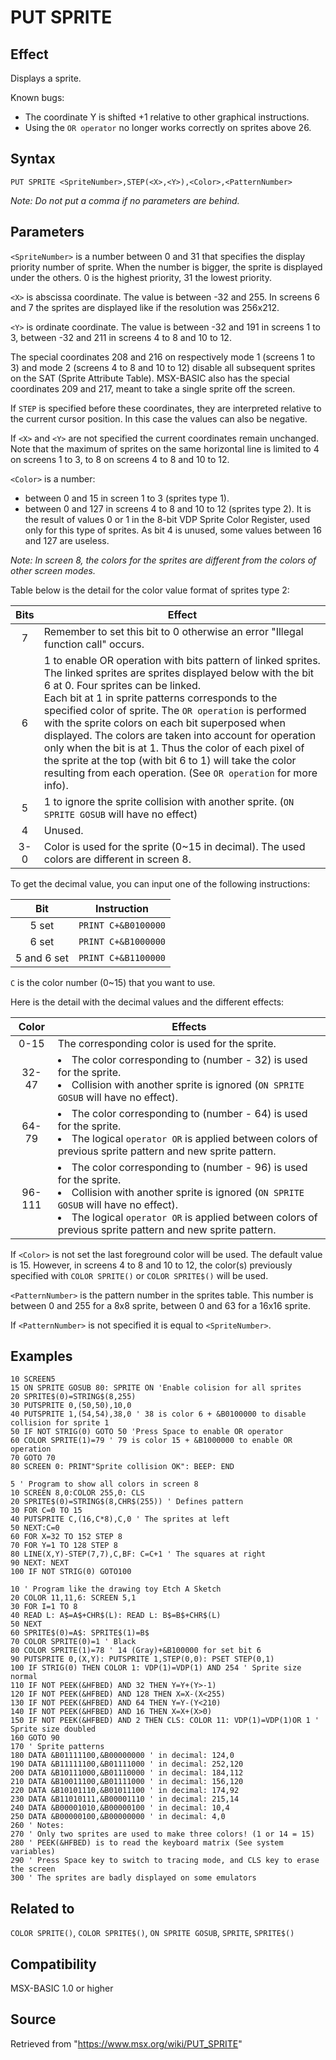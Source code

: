 # PUT SPRITE

## Effect

Displays a sprite.

Known bugs:
- The coordinate Y is shifted +1 relative to other graphical instructions.
- Using the `OR operator` no longer works correctly on sprites above 26.

## Syntax

`PUT SPRITE <SpriteNumber>,STEP(<X>,<Y>),<Color>,<PatternNumber>`

_Note: Do not put a comma if no parameters are behind._

## Parameters

`<SpriteNumber>` is a number between 0 and 31 that specifies the display priority number of sprite. When the number is bigger, the sprite is displayed under the others. 0 is the highest priority, 31 the lowest priority.

`<X>` is abscissa coordinate. The value is between -32 and 255. In screens 6 and 7 the sprites are displayed like if the resolution was 256x212.

`<Y>` is ordinate coordinate. The value is between -32 and 191 in screens 1 to 3, between -32 and 211 in screens 4 to 8 and 10 to 12.

The special coordinates 208 and 216 on respectively mode 1 (screens 1 to 3) and mode 2 (screens 4 to 8 and 10 to 12) disable all subsequent sprites on the SAT (Sprite Attribute Table). MSX-BASIC also has the special coordinates 209 and 217, meant to take a single sprite off the screen.

If `STEP` is specified before these coordinates, they are interpreted relative to the current cursor position. In this case the values can also be negative.

If `<X>` and `<Y>` are not specified the current coordinates remain unchanged. Note that the maximum of sprites on the same horizontal line is limited to 4 on screens 1 to 3, to 8 on screens 4 to 8 and 10 to 12.

`<Color>` is a number:
- between 0 and 15 in screen 1 to 3 (sprites type 1).
- between 0 and 127 in screens 4 to 8 and 10 to 12 (sprites type 2). It is the result of values 0 or 1 in the 8-bit VDP Sprite Color Register, used only for this type of sprites. As bit 4 is unused, some values between 16 and 127 are useless.

_Note: In screen 8, the colors for the sprites are different from the colors of other screen modes._

Table below is the detail for the color value format of sprites type 2:

|Bits|Effect|
|:-:|---|
|7|Remember to set this bit to 0 otherwise an error "Illegal function call" occurs.|
|6|1 to enable OR operation with bits pattern of linked sprites. The linked sprites are sprites displayed below with the bit 6 at 0. Four sprites can be linked.<br>Each bit at 1 in sprite patterns corresponds to the specified color of sprite. The `OR operation` is performed with the sprite colors on each bit superposed when displayed. The colors are taken into account for operation only when the bit is at 1. Thus the color of each pixel of the sprite at the top (with bit 6 to 1) will take the color resulting from each operation. (See `OR operation` for more info).|
|5|1 to ignore the sprite collision with another sprite. (`ON SPRITE GOSUB` will have no effect)|
|4|Unused.|
|3-0|Color is used for the sprite (0~15 in decimal). The used colors are different in screen 8.|

To get the decimal value, you can input one of the following instructions:

|Bit|Instruction|
|:-:|---|
|5 set|`PRINT C+&B0100000`|
|6 set|`PRINT C+&B1000000`|
|5 and 6 set|`PRINT C+&B1100000`|

`C` is the color number (0~15) that you want to use.

Here is the detail with the decimal values and the different effects:

|Color|Effects|
|:-:|---|
|0-15|The corresponding color is used for the sprite.|
|32-47|<li>The color corresponding to (number - 32) is used for the sprite.<br><li>Collision with another sprite is ignored (`ON SPRITE GOSUB` will have no effect).|
|64-79|<li>The color corresponding to (number - 64) is used for the sprite.<br><li>The logical `operator OR` is applied between colors of previous sprite pattern and new sprite pattern.|
|96-111|<li>The color corresponding to (number - 96) is used for the sprite.<br><li> Collision with another sprite is ignored (`ON SPRITE GOSUB` will have no effect).<br><li>The logical `operator OR` is applied between colors of previous sprite pattern and new sprite pattern.|

If `<Color>` is not set the last foreground color will be used. The default value is 15. However, in screens 4 to 8 and 10 to 12, the color(s) previously specified with `COLOR SPRITE()` or `COLOR SPRITE$()` will be used.

`<PatternNumber>` is the pattern number in the sprites table. This number is between 0 and 255 for a 8x8 sprite, between 0 and 63 for a 16x16 sprite.

If `<PatternNumber>` is not specified it is equal to `<SpriteNumber>`.

## Examples

```basic
10 SCREEN5
15 ON SPRITE GOSUB 80: SPRITE ON 'Enable colision for all sprites
20 SPRITE$(0)=STRING$(8,255)
30 PUTSPRITE 0,(50,50),10,0
40 PUTSPRITE 1,(54,54),38,0 ' 38 is color 6 + &B0100000 to disable collision for sprite 1
50 IF NOT STRIG(0) GOTO 50 'Press Space to enable OR operator
60 COLOR SPRITE(1)=79 ' 79 is color 15 + &B1000000 to enable OR operation
70 GOTO 70
80 SCREEN 0: PRINT"Sprite collision OK": BEEP: END
```

```basic
5 ' Program to show all colors in screen 8
10 SCREEN 8,0:COLOR 255,0: CLS
20 SPRITE$(0)=STRING$(8,CHR$(255)) ' Defines pattern
30 FOR C=0 TO 15
40 PUTSPRITE C,(16,C*8),C,0 ' The sprites at left
50 NEXT:C=0
60 FOR X=32 TO 152 STEP 8
70 FOR Y=1 TO 128 STEP 8
80 LINE(X,Y)-STEP(7,7),C,BF: C=C+1 ' The squares at right
90 NEXT: NEXT
100 IF NOT STRIG(0) GOTO100
```

```basic
10 ' Program like the drawing toy Etch A Sketch
20 COLOR 11,11,6: SCREEN 5,1
30 FOR I=1 TO 8
40 READ L: A$=A$+CHR$(L): READ L: B$=B$+CHR$(L)
50 NEXT
60 SPRITE$(0)=A$: SPRITE$(1)=B$
70 COLOR SPRITE(0)=1 ' Black
80 COLOR SPRITE(1)=78 ' 14 (Gray)+&B100000 for set bit 6
90 PUTSPRITE 0,(X,Y): PUTSPRITE 1,STEP(0,0): PSET STEP(0,1)
100 IF STRIG(0) THEN COLOR 1: VDP(1)=VDP(1) AND 254 ' Sprite size normal
110 IF NOT PEEK(&HFBED) AND 32 THEN Y=Y+(Y>-1)
120 IF NOT PEEK(&HFBED) AND 128 THEN X=X-(X<255)
130 IF NOT PEEK(&HFBED) AND 64 THEN Y=Y-(Y<210)
140 IF NOT PEEK(&HFBED) AND 16 THEN X=X+(X>0)
150 IF NOT PEEK(&HFBED) AND 2 THEN CLS: COLOR 11: VDP(1)=VDP(1)OR 1 ' Sprite size doubled
160 GOTO 90
170 ' Sprite patterns
180 DATA &B01111100,&B00000000 ' in decimal: 124,0
190 DATA &B11111100,&B01111000 ' in decimal: 252,120
200 DATA &B10111000,&B01110000 ' in decimal: 184,112
210 DATA &B10011100,&B01111000 ' in decimal: 156,120
220 DATA &B10101110,&B01011100 ' in decimal: 174,92
230 DATA &B11010111,&B00001110 ' in decimal: 215,14
240 DATA &B00001010,&B00000100 ' in decimal: 10,4
250 DATA &B00000100,&B00000000 ' in decimal: 4,0
260 ' Notes:
270 ' Only two sprites are used to make three colors! (1 or 14 = 15)
280 ' PEEK(&HFBED) is to read the keyboard matrix (See system variables)
290 ' Press Space key to switch to tracing mode, and CLS key to erase the screen
300 ' The sprites are badly displayed on some emulators
```

## Related to

`COLOR SPRITE()`, `COLOR SPRITE$()`, `ON SPRITE GOSUB`, `SPRITE`, `SPRITE$()`

## Compatibility

MSX-BASIC 1.0 or higher

## Source

Retrieved from "https://www.msx.org/wiki/PUT_SPRITE"

